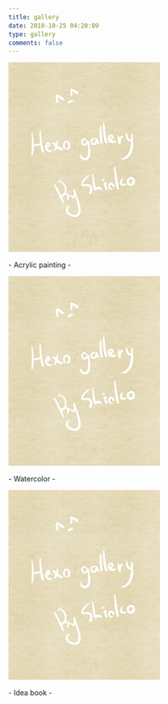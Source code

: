 ```yaml
---
title: gallery
date: 2018-10-25 04:20:09
type: gallery
comments: false
---
```

<!-- <center>相册描述</center> -->
<!-- <center>.+†+.</center> -->
<div class="gallery-page">
	<div class="gallery-list">
		<div class="gallery-column">
			<div class="gallery-item">
				<a href="sample"><img src="img/sample.jpg">
				</a>
				<p>- Acrylic painting -</p>
			</div>
		</div>
		<div class="gallery-column">
			<div class="gallery-item">
				<a href="sample"><img src="img/sample.jpg">
				</a>
				<p>- Watercolor -</p>
			</div>
		</div>
		<div class="gallery-column">
			<div class="gallery-item">
				<a href="sample"><img src="img/sample.jpg">
				</a>
				<p>- Idea book -</p>
			</div>
			</div>
		</div>
	</div>
</div>
<!-- <center>.+ﾟ♪ﾟ+.ｏ.+ﾟ♪ﾟ+.ｏ.+ﾟ♪ﾟ+.ｏ.+ﾟ♪ﾟ+.ｏ.+ﾟ♪ﾟ+.ｏ.+ﾟ♪ﾟ+.</center> -->
